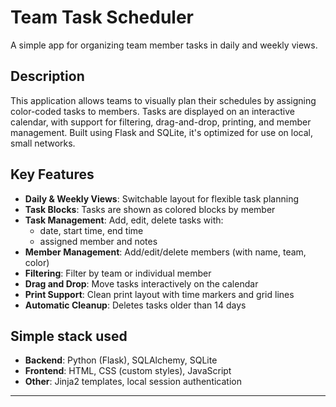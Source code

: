 # Team Task Scheduler

A simple app for organizing team member tasks in daily and weekly views.

##  Description

This application allows teams to visually plan their schedules by assigning color-coded tasks to members. Tasks are displayed on an interactive calendar, with support for filtering, drag-and-drop, printing, and member management. Built using Flask and SQLite, it's optimized for use on local, small networks.

## Key Features

- **Daily & Weekly Views**: Switchable layout for flexible task planning
- **Task Blocks**: Tasks are shown as colored blocks by member
- **Task Management**: Add, edit, delete tasks with:
  - date, start time, end time
  - assigned member and notes
- **Member Management**: Add/edit/delete members (with name, team, color)
- **Filtering**: Filter by team or individual member
- **Drag and Drop**: Move tasks interactively on the calendar
- **Print Support**: Clean print layout with time markers and grid lines
- **Automatic Cleanup**: Deletes tasks older than 14 days

## Simple stack used

- **Backend**: Python (Flask), SQLAlchemy, SQLite
- **Frontend**: HTML, CSS (custom styles), JavaScript
- **Other**: Jinja2 templates, local session authentication


---

